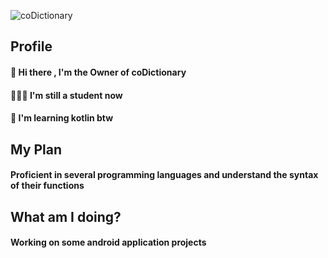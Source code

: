 ![coDictionary](https://miro.medium.com/max/8418/1*K__YGB4eb12WKTRwpvAuhg.png)

## Profile

####  👋 Hi there , I'm the Owner of coDictionary 
####  👨🏼‍🎓 I'm still a student now 
####  📑 I'm learning kotlin btw 

## My Plan

#### Proficient in several programming languages and understand the syntax of their functions

## What am I doing?

####  Working on some android application projects
<!--
**coDictionary/coDictionary** is a ✨ _special_ ✨ repository because its `README.md` (this file) appears on your GitHub profile.

Here are some ideas to get you started:

- 🔭 I’m currently working on ...
- 🌱 I’m currently learning ...
- 👯 I’m looking to collaborate on ...
- 🤔 I’m looking for help with ...
- 💬 Ask me about ...
- 📫 How to reach me: ...
- 😄 Pronouns: ...
- ⚡ Fun fact: ...
-->
